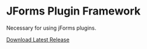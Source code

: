 JForms Plugin Framework
======
Necessary for using jForms plugins.

[Download Latest Release](https://github.com/donJoomla/jforms/releases/download/1.6.1/plg_system_jforms_v1.1.zip)
